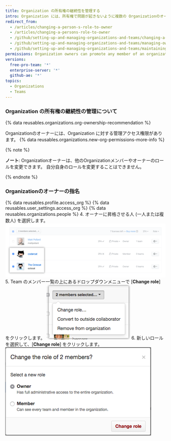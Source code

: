 ```yaml
---
title: Organization の所有権の継続性を管理する
intro: Organization には、所有権で問題が起きないように複数の Organizationのオーナーを設定できます。
redirect_from:
  - /articles/changing-a-person-s-role-to-owner
  - /articles/changing-a-persons-role-to-owner
  - /github/setting-up-and-managing-organizations-and-teams/changing-a-persons-role-to-owner
  - /github/setting-up-and-managing-organizations-and-teams/managing-ownership-continuity-for-your-organization
  - /github/setting-up-and-managing-organizations-and-teams/maintaining-ownership-continuity-for-your-organization
permissions: Organization owners can promote any member of an organization to an organization owner.
versions:
  free-pro-team: '*'
  enterprise-server: '*'
  github-ae: '*'
topics:
  - Organizations
  - Teams
---
```


### Organization の所有権の継続性の管理について

{% data reusables.organizations.org-ownership-recommendation %}

Organizationのオーナーには、Organization に対する管理アクセス権限があります。 {% data reusables.organizations.new-org-permissions-more-info %}

{% note %}

**ノート**: Organizationオーナーは、他のOrganizationメンバーやオーナーのロールを変更できます。 自分自身のロールを変更することはできません。

{% endnote %}

### Organizationのオーナーの指名

{% data reusables.profile.access_org %}
{% data reusables.user_settings.access_org %}
{% data reusables.organizations.people %}
4. オーナーに昇格させる人 (一人または複数人) を選択します。 ![2 人のメンバーを選択した状態のメンバーリスト](/assets/images/help/teams/list-of-members-selected-bulk.png)
5. Team のメンバー一覧の上にあるドロップダウンメニューで [**Change role**] をクリックします。 ![メンバーを削除するオプションのあるドロップダウンメニュー](/assets/images/help/teams/user-bulk-management-options.png)
6. 新しいロールを選択して、[**Change role**] をクリックします。 ![[Owner] ラジオボタン、[Member] ラジオボタン、[Change role] ボタン](/assets/images/help/teams/select-and-confirm-new-role-bulk.png)
